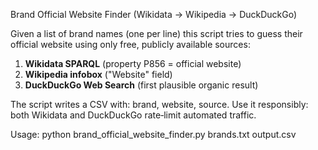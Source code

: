 Brand Official Website Finder (Wikidata → Wikipedia → DuckDuckGo)

Given a list of brand names (one per line) this script tries to guess their official
website using only free, publicly available sources:

1. **Wikidata SPARQL**  (property P856 = official website)
2. **Wikipedia infobox** ("Website" field)
3. **DuckDuckGo Web Search** (first plausible organic result)

The script writes a CSV with: brand, website, source.
Use it responsibly: both Wikidata and DuckDuckGo rate‑limit automated traffic.

Usage:
    python brand_official_website_finder.py brands.txt output.csv
